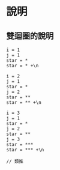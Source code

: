 # 說明
## 雙迴圈的說明
```ja vascript
i = 1
j = 1
star = *
star = * +\n

i = 2
j = 1
star = *
j = 2
star = **
star = ** +\n

i = 3
j = 1
star = *
j = 2
star = **
j = 3
star = ***
star = *** +\n

// 類推

```
